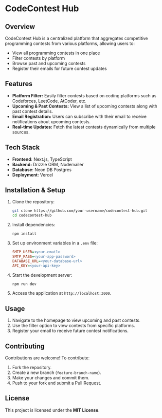 # CodeContest Hub

## Overview

CodeContest Hub is a centralized platform that aggregates competitive programming contests from various platforms, allowing users to:

- View all programming contests in one place
- Filter contests by platform
- Browse past and upcoming contests
- Register their emails for future contest updates

## Features

- **Platform Filter:** Easily filter contests based on coding platforms such as Codeforces, LeetCode, AtCoder, etc.
- **Upcoming & Past Contests:** View a list of upcoming contests along with past contest details.
- **Email Registration:** Users can subscribe with their email to receive notifications about upcoming contests.
- **Real-time Updates:** Fetch the latest contests dynamically from multiple sources.

## Tech Stack

- **Frontend:** Next.js, TypeScript
- **Backend:** Drizzle ORM, Nodemailer
- **Database:** Neon DB Postgres
- **Deployment:** Vercel

## Installation & Setup

1. Clone the repository:

   ```sh
   git clone https://github.com/your-username/codecontest-hub.git
   cd codecontest-hub
   ```

2. Install dependencies:

   ```sh
   npm install
   ```

3. Set up environment variables in a `.env` file:

   ```ini
   SMTP_USER=<your-email>
   SMTP_PASS=<your-app-password>
   DATABASE_URL=<your-database-url>
   API_KEY=<your-api-key>
   ```

4. Start the development server:

   ```sh
   npm run dev
   ```

5. Access the application at `http://localhost:3000`.

## Usage

1. Navigate to the homepage to view upcoming and past contests.
2. Use the filter option to view contests from specific platforms.
3. Register your email to receive future contest notifications.

## Contributing

Contributions are welcome! To contribute:

1. Fork the repository.
2. Create a new branch (`feature-branch-name`).
3. Make your changes and commit them.
4. Push to your fork and submit a Pull Request.

## License

This project is licensed under the **MIT License**.
